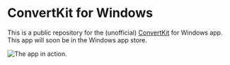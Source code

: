 # ConvertKit for Windows

This is a public repository for the (unofficial) [ConvertKit](https://convertkit.com) for Windows app. This app will soon be in the Windows app store.

![The app in action.](https://gfycat.com/AdeptAnnualDassierat)
